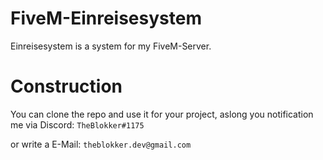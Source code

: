 # FiveM-Einreisesystem

Einreisesystem is a system for my FiveM-Server.

# Construction

You can clone the repo and use it for your project, aslong you notification me via Discord:
`TheBlokker#1175`

or write a E-Mail: 
`theblokker.dev@gmail.com`
